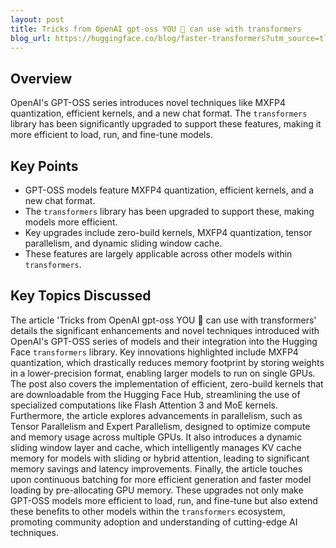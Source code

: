 ```yaml
---
layout: post 
title: Tricks from OpenAI gpt-oss YOU 🫵 can use with transformers
blog_url: https://huggingface.co/blog/faster-transformers?utm_source=tldrai 
---
```


## Overview

OpenAI's GPT-OSS series introduces novel techniques like MXFP4 quantization, efficient kernels, and a new chat format. The `transformers` library has been significantly upgraded to support these features, making it more efficient to load, run, and fine-tune models.

## Key Points

- GPT-OSS models feature MXFP4 quantization, efficient kernels, and a new chat format.
- The `transformers` library has been upgraded to support these, making models more efficient.
- Key upgrades include zero-build kernels, MXFP4 quantization, tensor parallelism, and dynamic sliding window cache.
- These features are largely applicable across other models within `transformers`.

## Key Topics Discussed

The article 'Tricks from OpenAI gpt-oss YOU 🫵 can use with transformers' details the significant enhancements and novel techniques introduced with OpenAI's GPT-OSS series of models and their integration into the Hugging Face `transformers` library. Key innovations highlighted include MXFP4 quantization, which drastically reduces memory footprint by storing weights in a lower-precision format, enabling larger models to run on single GPUs. The post also covers the implementation of efficient, zero-build kernels that are downloadable from the Hugging Face Hub, streamlining the use of specialized computations like Flash Attention 3 and MoE kernels. Furthermore, the article explores advancements in parallelism, such as Tensor Parallelism and Expert Parallelism, designed to optimize compute and memory usage across multiple GPUs. It also introduces a dynamic sliding window layer and cache, which intelligently manages KV cache memory for models with sliding or hybrid attention, leading to significant memory savings and latency improvements. Finally, the article touches upon continuous batching for more efficient generation and faster model loading by pre-allocating GPU memory. These upgrades not only make GPT-OSS models more efficient to load, run, and fine-tune but also extend these benefits to other models within the `transformers` ecosystem, promoting community adoption and understanding of cutting-edge AI techniques.


